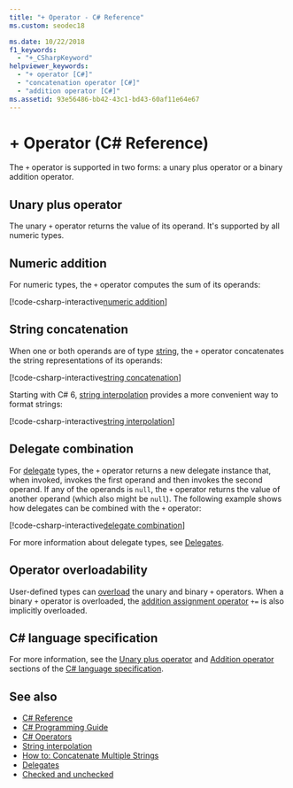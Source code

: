 ```yaml
---
title: "+ Operator - C# Reference"
ms.custom: seodec18

ms.date: 10/22/2018
f1_keywords: 
  - "+_CSharpKeyword"
helpviewer_keywords: 
  - "+ operator [C#]"
  - "concatenation operator [C#]"
  - "addition operator [C#]"
ms.assetid: 93e56486-bb42-43c1-bd43-60af11e64e67
---
```

# + Operator (C# Reference)

The `+` operator is supported in two forms: a unary plus operator or a binary addition operator.

## Unary plus operator

The unary `+` operator returns the value of its operand. It's supported by all numeric types.

## Numeric addition

For numeric types, the `+` operator computes the sum of its operands:

[!code-csharp-interactive[numeric addition](~/samples/snippets/csharp/language-reference/operators/AdditionExamples.cs#AddNumerics)]

## String concatenation

When one or both operands are of type [string](../keywords/string.md), the `+` operator concatenates the string representations of its operands:

[!code-csharp-interactive[string concatenation](~/samples/snippets/csharp/language-reference/operators/AdditionExamples.cs#AddStrings)]

Starting with C# 6, [string interpolation](../tokens/interpolated.md) provides a more convenient way to format strings:

[!code-csharp-interactive[string interpolation](~/samples/snippets/csharp/language-reference/operators/AdditionExamples.cs#UseStringInterpolation)]

## Delegate combination

For [delegate](../keywords/delegate.md) types, the `+` operator returns a new delegate instance that, when invoked, invokes the first operand and then invokes the second operand. If any of the operands is `null`, the `+` operator returns the value of another operand (which also might be `null`). The following example shows how delegates can be combined with the `+` operator:

[!code-csharp-interactive[delegate combination](~/samples/snippets/csharp/language-reference/operators/AdditionExamples.cs#AddDelegates)]

For more information about delegate types, see [Delegates](../../programming-guide/delegates/index.md).

## Operator overloadability

User-defined types can [overload](../keywords/operator.md) the unary and binary `+` operators. When a binary `+` operator is overloaded, the [addition assignment operator](addition-assignment-operator.md) `+=` is also implicitly overloaded.

## C# language specification

For more information, see the [Unary plus operator](~/_csharplang/spec/expressions.md#unary-plus-operator) and [Addition operator](~/_csharplang/spec/expressions.md#addition-operator) sections of the [C# language specification](../language-specification/index.md).

## See also

- [C# Reference](../index.md)
- [C# Programming Guide](../../programming-guide/index.md)
- [C# Operators](index.md)
- [String interpolation](../tokens/interpolated.md)
- [How to: Concatenate Multiple Strings](../../how-to/concatenate-multiple-strings.md)
- [Delegates](../../programming-guide/delegates/index.md)
- [Checked and unchecked](../keywords/checked-and-unchecked.md)
